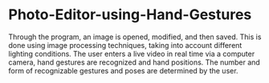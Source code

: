 # Photo-Editor-using-Hand-Gestures
Through the program, an image is opened, modified, and then saved. 
This is done using image processing techniques, taking into account different lighting conditions.
The user enters a live video in real time via a computer camera, hand gestures are recognized and hand positions. 
The number and form of recognizable gestures and poses are determined by the user.
